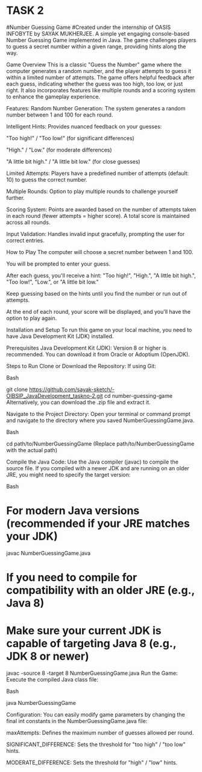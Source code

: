 # TASK 2
#Number Guessing Game 
#Created under the internship of OASIS INFOBYTE by SAYAK MUKHERJEE.
A simple yet engaging console-based Number Guessing Game implemented in Java. The game challenges players to guess a secret number within a given range, providing hints along the way.

Game Overview
This is a classic "Guess the Number" game where the computer generates a random number, and the player attempts to guess it within a limited number of attempts. The game offers helpful feedback after each guess, indicating whether the guess was too high, too low, or just right. It also incorporates features like multiple rounds and a scoring system to enhance the gameplay experience.

Features:
Random Number Generation: The system generates a random number between 1 and 100 for each round.

Intelligent Hints: Provides nuanced feedback on your guesses:

"Too high!" / "Too low!" (for significant differences)

"High." / "Low." (for moderate differences)

"A little bit high." / "A little bit low." (for close guesses)

Limited Attempts: Players have a predefined number of attempts (default: 10) to guess the correct number.

Multiple Rounds: Option to play multiple rounds to challenge yourself further.

Scoring System: Points are awarded based on the number of attempts taken in each round (fewer attempts = higher score). A total score is maintained across all rounds.

Input Validation: Handles invalid input gracefully, prompting the user for correct entries.

How to Play
The computer will choose a secret number between 1 and 100.

You will be prompted to enter your guess.

After each guess, you'll receive a hint: "Too high!", "High.", "A little bit high.", "Too low!", "Low.", or "A little bit low."

Keep guessing based on the hints until you find the number or run out of attempts.

At the end of each round, your score will be displayed, and you'll have the option to play again.

Installation and Setup
To run this game on your local machine, you need to have Java Development Kit (JDK) installed.

Prerequisites
Java Development Kit (JDK): Version 8 or higher is recommended. You can download it from Oracle or Adoptium (OpenJDK).

Steps to Run
Clone or Download the Repository:
If using Git:

Bash

git clone https://github.com/sayak-sketch/-OIBSIP_JavaDevelopment_taskno-2.git
cd number-guessing-game
Alternatively, you can download the .zip file and extract it.

Navigate to the Project Directory:
Open your terminal or command prompt and navigate to the directory where you saved NumberGuessingGame.java.

Bash

cd path/to/NumberGuessingGame
(Replace path/to/NumberGuessingGame with the actual path)

Compile the Java Code:
Use the Java compiler (javac) to compile the source file. If you compiled with a newer JDK and are running on an older JRE, you might need to specify the target version:

Bash

# For modern Java versions (recommended if your JRE matches your JDK)
javac NumberGuessingGame.java

# If you need to compile for compatibility with an older JRE (e.g., Java 8)
# Make sure your current JDK is capable of targeting Java 8 (e.g., JDK 8 or newer)
javac -source 8 -target 8 NumberGuessingGame.java
Run the Game:
Execute the compiled Java class file:

Bash

java NumberGuessingGame


Configuration:
You can easily modify game parameters by changing the final int constants in the NumberGuessingGame.java file:

maxAttempts: Defines the maximum number of guesses allowed per round.

SIGNIFICANT_DIFFERENCE: Sets the threshold for "too high" / "too low" hints.

MODERATE_DIFFERENCE: Sets the threshold for "high" / "low" hints.



